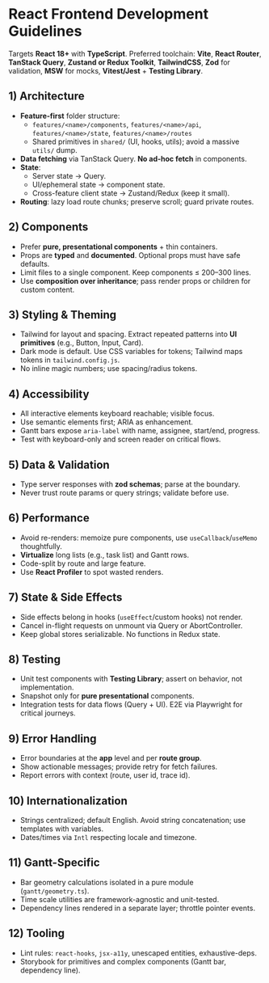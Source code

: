 # React Frontend Development Guidelines

Targets **React 18+** with **TypeScript**. Preferred toolchain: **Vite**, **React Router**, **TanStack Query**, **Zustand or Redux Toolkit**, **TailwindCSS**, **Zod** for validation, **MSW** for mocks, **Vitest/Jest** + **Testing Library**.

## 1) Architecture
- **Feature-first** folder structure:
  - `features/<name>/components`, `features/<name>/api`, `features/<name>/state`, `features/<name>/routes`
  - Shared primitives in `shared/` (UI, hooks, utils); avoid a massive `utils/` dump.
- **Data fetching** via TanStack Query. **No ad-hoc fetch** in components.
- **State**:
  - Server state → Query.
  - UI/ephemeral state → component state.
  - Cross-feature client state → Zustand/Redux (keep it small).
- **Routing**: lazy load route chunks; preserve scroll; guard private routes.

## 2) Components
- Prefer **pure, presentational components** + thin containers.
- Props are **typed** and **documented**. Optional props must have safe defaults.
- Limit files to a single component. Keep components ≤ 200–300 lines.
- Use **composition over inheritance**; pass render props or children for custom content.

## 3) Styling & Theming
- Tailwind for layout and spacing. Extract repeated patterns into **UI primitives** (e.g., Button, Input, Card).
- Dark mode is default. Use CSS variables for tokens; Tailwind maps tokens in `tailwind.config.js`.
- No inline magic numbers; use spacing/radius tokens.

## 4) Accessibility
- All interactive elements keyboard reachable; visible focus.
- Use semantic elements first; ARIA as enhancement.
- Gantt bars expose `aria-label` with name, assignee, start/end, progress.
- Test with keyboard-only and screen reader on critical flows.

## 5) Data & Validation
- Type server responses with **zod schemas**; parse at the boundary.
- Never trust route params or query strings; validate before use.

## 6) Performance
- Avoid re-renders: memoize pure components, use `useCallback`/`useMemo` thoughtfully.
- **Virtualize** long lists (e.g., task list) and Gantt rows.
- Code-split by route and large feature.
- Use **React Profiler** to spot wasted renders.

## 7) State & Side Effects
- Side effects belong in hooks (`useEffect`/custom hooks) not render.
- Cancel in-flight requests on unmount via Query or AbortController.
- Keep global stores serializable. No functions in Redux state.

## 8) Testing
- Unit test components with **Testing Library**; assert on behavior, not implementation.
- Snapshot only for **pure presentational** components.
- Integration tests for data flows (Query + UI). E2E via Playwright for critical journeys.

## 9) Error Handling
- Error boundaries at the **app** level and per **route group**.
- Show actionable messages; provide retry for fetch failures.
- Report errors with context (route, user id, trace id).

## 10) Internationalization
- Strings centralized; default English. Avoid string concatenation; use templates with variables.
- Dates/times via `Intl` respecting locale and timezone.

## 11) Gantt-Specific
- Bar geometry calculations isolated in a pure module (`gantt/geometry.ts`).
- Time scale utilities are framework-agnostic and unit-tested.
- Dependency lines rendered in a separate layer; throttle pointer events.

## 12) Tooling
- Lint rules: `react-hooks`, `jsx-a11y`, unescaped entities, exhaustive-deps.
- Storybook for primitives and complex components (Gantt bar, dependency line).

